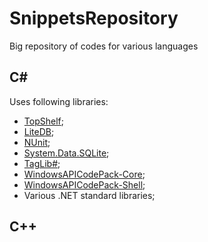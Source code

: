 # SnippetsRepository
Big repository of codes for various languages

## C#
Uses following libraries:
* [TopShelf](http://topshelf-project.com/);
* [LiteDB](https://www.litedb.org/);
* [NUnit](https://nunit.org/);
* [System.Data.SQLite](https://system.data.sqlite.org/);
* [TagLib#](https://github.com/mono/taglib-sharp);
* [WindowsAPICodePack-Core](https://github.com/aybe/Windows-API-Code-Pack-1.1);
* [WindowsAPICodePack-Shell](https://github.com/aybe/Windows-API-Code-Pack-1.1);
* Various .NET standard libraries;

## C++
